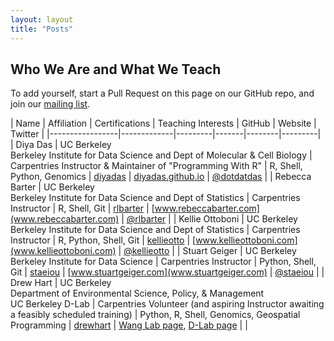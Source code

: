 ```yaml
---
layout: layout
title: "Posts"
---
```



<section class="content">

Who We Are and What We Teach
===============

To add yourself, start a Pull Request on this page on our GitHub repo, and join our [mailing list](https://groups.google.com/a/lists.berkeley.edu/forum/#!forum/carpentries-club).

| Name            | Affiliation | Certifications | Teaching Interests | GitHub | Website | Twitter |
|-----------------|-------------|---------|-------|--------|---------|
| Diya Das        | UC Berkeley <br> Berkeley Institute for Data Science and Dept of Molecular & Cell Biology | Carpentries Instructor & Maintainer of "Programming With R" | R, Shell, Python, Genomics | [diyadas](https://github.com/diyadas) | [diyadas.github.io](https://diyadas.github.io) | [@dotdatdas](https://twitter.com/dotdatdas) |
| Rebecca Barter  | UC Berkeley <br> Berkeley Institute for Data Science and Dept of Statistics | Carpentries Instructor | R, Shell, Git | [rlbarter](https://github.com/rlbarter) | [www.rebeccabarter.com](www.rebeccabarter.com) | [@rlbarter](https://twitter.com/rlbarter) |
| Kellie Ottoboni  | UC Berkeley <br> Berkeley Institute for Data Science and Dept of Statistics | Carpentries Instructor | R, Python, Shell, Git | [kellieotto](https://github.com/kellieotto) | [www.kellieottoboni.com](www.kellieottoboni.com) | [@kellieotto](https://twitter.com/kellieotto) |
| Stuart Geiger  | UC Berkeley <br> Berkeley Institute for Data Science | Carpentries Instructor | Python, Shell, Git | [staeiou](https://github.com/staeiou) | [www.stuartgeiger.com](www.stuartgeiger.com) | [@staeiou](https://twitter.com/staeiou) |
| Drew Hart  | UC Berkeley <br> Department of Environmental Science, Policy, & Management <br> UC Berkeley D-Lab | Carpentries Volunteer (and aspiring Instructor awaiting a feasibly scheduled training) | Python, R, Shell, Genomics, Geospatial Programming | [drewhart](https://github.com/drewhart) | [Wang Lab page](https://nature.berkeley.edu/wanglab/drewhart/), [D-Lab page](http://dlab.berkeley.edu/people/drew-hart) | |
